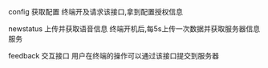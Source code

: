config
获取配置
终端开及请求该接口,拿到配置授权信息

newstatus
上传并获取语音信息
终端开机后,每5s上传一次数据并获取服务器信息服务

feedback
交互接口
用户在终端的操作可以通过该接口提交到服务器


